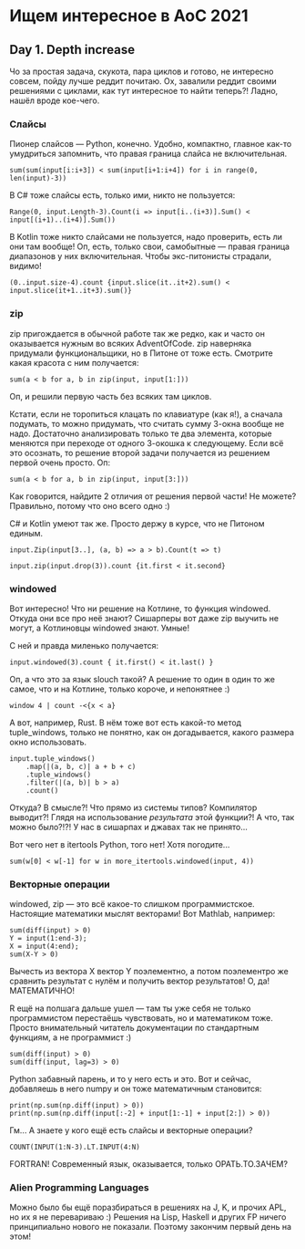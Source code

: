 # Ищем интересное в AoC 2021 

## Day 1. Depth increase

Чо за простая задача, скукота, пара циклов и готово, не интересно совсем, пойду лучше реддит почитаю.
Ох, завалили реддит своими решениями с циклами, как тут интересное то найти теперь?! Ладно, нашёл вроде кое-чего.

### Слайсы

Пионер слайсов — Python, конечно. Удобно, компактно, главное как-то умудриться запомнить, что правая граница слайса не включительная.

`sum(sum(input[i:i+3]) < sum(input[i+1:i+4]) for i in range(0, len(input)-3))`

В C# тоже слайсы есть, только ими, никто не пользуется:

`Range(0, input.Length-3).Count(i => input[i..(i+3)].Sum() < input[(i+1)..(i+4)].Sum())`

В Kotlin тоже никто слайсами не пользуется, надо проверить, есть ли они там вообще!
Оп, есть, только свои, самобытные — правая граница диапазонов у них включительная. Чтобы экс-питонисты страдали, видимо!

`(0..input.size-4).count {input.slice(it..it+2).sum() < input.slice(it+1..it+3).sum()}`

### zip

zip пригождается в обычной работе так же редко, как и часто он оказывается нужным во всяких AdventOfCode.
zip наверняка придумали функциональщики, но в Питоне от тоже есть. Смотрите какая красота с ним получается:

`sum(a < b for a, b in zip(input, input[1:]))`

Оп, и решили первую часть без всяких там циклов.

Кстати, если не торопиться клацать по клавиатуре (как я!), а сначала подумать, то можно придумать, что считать сумму 3-окна вообще не надо. 
Достаточно анализировать только те два элемента, которые меняются при переходе от одного 3-окошка к следующему.
Если всё это осознать, то решение второй задачи получается из решением первой очень просто. Оп:

`sum(a < b for a, b in zip(input, input[3:]))`

Как говорится, найдите 2 отличия от решения первой части! Не можете? Правильно, потому что оно всего одно :)

C# и Kotlin умеют так же. Просто держу в курсе, что не Питоном единым.

`input.Zip(input[3..], (a, b) => a > b).Count(t => t)`

`input.zip(input.drop(3)).count {it.first < it.second}`

### windowed

Вот интересно! Что ни решение на Котлине, то функция windowed. Откуда они все про неё знают? Сишарперы вот даже zip выучить не могут, а Котлиновцы windowed знают. Умные!

С ней и правда миленько получается:

`input.windowed(3).count { it.first() < it.last() }`

Оп, а что это за язык slouch такой? А решение то один в один то же самое, что и на Котлине, только короче, и непонятнее :)

`window 4 | count -<{x < a}`

А вот, например, Rust. В нём тоже вот есть какой-то метод tuple_windows, только не понятно, как он догадывается, какого размера окно использовать.

```
input.tuple_windows()
    .map(|(a, b, c)| a + b + c)
    .tuple_windows()
    .filter(|(a, b)| b > a)
    .count()
```

Откуда? В смысле?! Что прямо из системы типов? Компилятор выводит?! Глядя на использование _результата_ этой функции?! А что, так можно было?!?! У нас в сишарпах и джавах так не принято...

Вот чего нет в itertools Python, того нет! Хотя погодите...

`sum(w[0] < w[-1] for w in more_itertools.windowed(input, 4))`

### Векторные операции

windowed, zip — это всё какое-то слишком программистское. Настоящие математики мыслят векторами! Вот Mathlab, например:

```
sum(diff(input) > 0)
Y = input(1:end-3);
X = input(4:end);
sum(X-Y > 0)
```

Вычесть из вектора X вектор Y поэлементно, а потом поэлементро же сравнить результат с нулём и получить вектор результатов! О, да! МАТЕМАТИЧНО!

R ещё на полшага дальше ушел — там ты уже себя не только программистом перестаёшь чувствовать, но и математиком тоже. Просто внимательный читатель документации по стандартным функциям, а не программист :)

```
sum(diff(input) > 0)
sum(diff(input, lag=3) > 0)
```

Python забавный парень, и то у него есть и это. Вот и сейчас, добавляешь в него numpy и он тоже математичным становится:

```
print(np.sum(np.diff(input) > 0))
print(np.sum(np.diff(input[:-2] + input[1:-1] + input[2:]) > 0))
```

Гм... А знаете у кого ещё есть слайсы и векторные операции? 

```
COUNT(INPUT(1:N-3).LT.INPUT(4:N)
```
 
FORTRAN! Современный язык, оказывается, только ОРАТЬ.ТО.ЗАЧЕМ?

### Alien Programming Languages

Можно было бы ещё поразбираться в решениях на J, K, и прочих APL, но их я не перевариваю :)
Решения на Lisp, Haskell и других FP ничего принципиально нового не показали.
Поэтому закончим первый день на этом!
